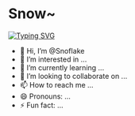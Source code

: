 # Snow~ 
[![Typing SVG](https://readme-typing-svg.demolab.com?font=Arvo&pause=1000&center=true&random=false&width=435&lines=Welcome+to+my+abode....+%E2%9D%84%EF%B8%8F)](https://git.io/typing-svg)

- 👋 Hi, I’m @SnofIake
- 👀 I’m interested in ...
- 🌱 I’m currently learning ...
- 💞️ I’m looking to collaborate on ...
- 📫 How to reach me ...
- 😄 Pronouns: ...
- ⚡ Fun fact: ...

<!---
SnofIake/SnofIake is a ✨ special ✨ repository because its `README.md` (this file) appears on your GitHub profile.
You can click the Preview link to take a look at your changes.
--->
